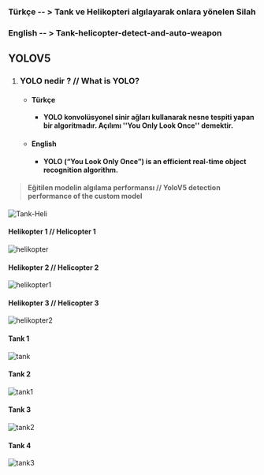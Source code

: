 ### Türkçe -- > Tank ve Helikopteri algılayarak onlara yönelen Silah
### English -- > Tank-helicopter-detect-and-auto-weapon


## **YOLOV5**

1. ### **YOLO nedir ? // What is YOLO?**
   - #### Türkçe
     - **YOLO konvolüsyonel sinir ağları kullanarak nesne tespiti yapan bir algoritmadır. Açılımı ''You Only Look Once'' demektir.**   
   - #### English
     - **YOLO (“You Look Only Once”) is an efficient real-time object recognition algorithm.**   




> #### **Eğitilen modelin algılama performansı // YoloV5 detection performance of the custom model**


![Tank-Heli](https://user-images.githubusercontent.com/84287815/185233314-82e4ed12-323a-4ffb-8ee8-792d16db133f.png)







#### Helikopter 1 // Helicopter 1

![helikopter](https://user-images.githubusercontent.com/84287815/185232617-69e56f41-f624-4741-a082-5f719fa4b81c.jpg)

#### Helikopter 2 // Helicopter 2

![helikopter1](https://user-images.githubusercontent.com/84287815/185232707-7e012d40-23c0-4060-8d46-2cb81e193f63.jpg)

#### Helikopter 3 // Helicopter 3

![helikopter2](https://user-images.githubusercontent.com/84287815/185232729-b7506ed3-8a1c-43c2-b6e1-98e2344a0287.jpg)

#### Tank 1 

![tank](https://user-images.githubusercontent.com/84287815/185232774-de3e778d-dd8d-45bf-8362-5df20b93a970.jpg)

#### Tank 2

![tank1](https://user-images.githubusercontent.com/84287815/185232809-b294be43-b499-4d72-8645-eaa05573955f.jpg)

#### Tank 3

![tank2](https://user-images.githubusercontent.com/84287815/185232840-eacf24e0-7a04-4819-986a-b1b98a902bff.jpg)

#### Tank 4

![tank3](https://user-images.githubusercontent.com/84287815/185232883-2995ea43-ff15-4f9f-807b-511951045a1e.jpg)
